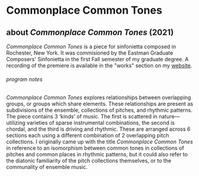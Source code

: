 # Commonplace Common Tones

## about <i>Commonplace Common Tones</i> (2021)
<i>Commonplace Common Tones</i> is a piece for sinfonietta composed in Rochester, New York. It was commisioned by the Eastman Graduate Composers' Sinfonietta in the first Fall semester of my graduate degree. A recording of the premiere is available in the "works" section on my [website](https://tuckerjohnson.github.io).

###### program notes
*Commonplace Common Tones* explores relationships between overlapping groups, or groups which share elements. These relationships are present as subdivisions of the ensemble, collections of pitches, and rhythmic patterns. The piece contains 3 ‘kinds’ of music. The first is scattered in nature—utilizing varieties of sparse instrumental combinations, the second is chordal, and the third is driving and rhythmic. These are arranged across 6 sections each using a different combination of 2 overlapping pitch collections. I originally came up with the title *Commonplace Common Tones* in reference to an isomorphism between common tones in collections of pitches and common places in rhythmic patterns, but it could also refer to the diatonic familiarity of the pitch collections themselves, or to the communality of ensemble music.
